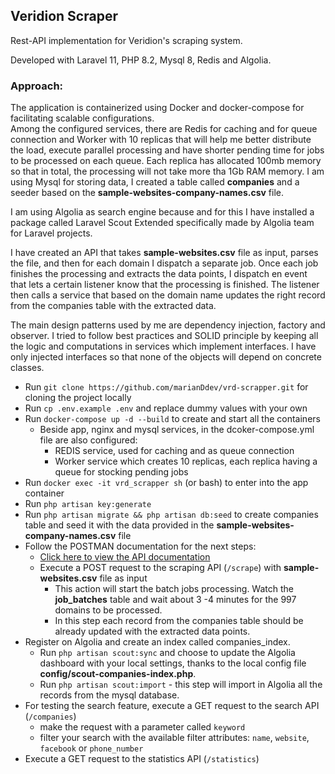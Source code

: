## Veridion Scraper

Rest-API implementation for Veridion's scraping system.

Developed with Laravel 11, PHP 8.2, Mysql 8, Redis and Algolia.

### Approach:

The application is containerized using Docker and docker-compose for facilitating scalable configurations.   
Among the configured services, there are Redis for caching and for queue connection and Worker with 10 replicas that will help me better distribute the load, execute parallel processing and have shorter pending time for jobs to be processed on each queue.
Each replica has allocated 100mb memory so that in total, the processing will not take more tha 1Gb RAM memory.
I am using Mysql for storing data, I created a table called **companies** and a seeder based on the **sample-websites-company-names.csv** file.

I am using Algolia as search engine because and for this I have installed a package called Laravel Scout Extended specifically made by Algolia team for Laravel projects.

I have created an API that takes **sample-websites.csv** file as input, parses the file, and then for each domain I dispatch a separate job. 
Once each job finishes the processing and extracts the data points, I dispatch en event that lets a certain listener know that the processing is finished.
The listener then calls a service that based on the domain name updates the right record from the companies table with the extracted data. 

The main design patterns used by me are dependency injection, factory and observer.
I tried to follow best practices and SOLID principle by keeping all the logic and computations in services which implement interfaces. I have only injected interfaces so that none of the objects will depend on concrete classes.

- Run `git clone https://github.com/marianDdev/vrd-scrapper.git` for cloning the project locally 
- Run `cp .env.example .env` and replace dummy values with your own 
- Run `docker-compose up -d --build` to create and start all the containers
  - Beside app, nginx and mysql services, in the dcoker-compose.yml file are also configured:
    - REDIS service, used for caching and as queue connection
    - Worker service which creates 10 replicas, each replica having a queue for stocking pending jobs  
- Run `docker exec -it vrd_scrapper sh` (or bash) to enter into the app container
- Run `php artisan key:generate`
- Run `php artisan migrate && php artisan db:seed` to create companies table and seed it with the data provided in the **sample-websites-company-names.csv** file 
- Follow the POSTMAN documentation for the next steps:
  - [Click here to view the API documentation](https://documenter.getpostman.com/view/13777591/2sA3BkcD1R)
  - Execute a POST request to the scraping API (`/scrape`) with **sample-websites.csv** file as input
    - This action will start the batch jobs processing. Watch the **job_batches** table and wait about 3 -4 minutes for the 997 domains to be processed.
    - In this step each record from the companies table should be already updated with the extracted data points.
- Register on Algolia and create an index called companies_index.
  - Run `php artisan scout:sync` and choose to update the Algolia dashboard with your local settings, thanks to the local config file **config/scout-companies-index.php**. 
  - Run `php artisan scout:import` - this step will import in Algolia all the records from the mysql database. 
- For testing the search feature, execute a GET request to the search API (`/companies`)
  - make the request with a parameter called `keyword`
  - filter your search with the available filter attributes: `name`, `website`, `facebook` or `phone_number`
- Execute a GET request to the statistics API (`/statistics`)
